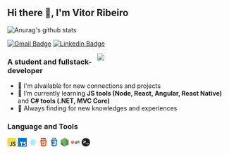 ## Hi there 👋, I'm Vitor Ribeiro
![Anurag's github stats](https://github-readme-stats.vercel.app/api?username=vitriber&show_icons=true&bg_color=FFF&text_color=000&title_color=14274e&icon_color=000000)

[![Gmail Badge](https://img.shields.io/badge/-vit.riber1@gmail.com-6633cc?style=flat-square&logo=Gmail&1&color=14274e&logoColor=FFF&link=mailto:vit.riber1@gmail.com)](mailto:vit.riber1@gmail.com)
[![Linkedin Badge](https://img.shields.io/badge/-Vitor%20Ribeiro-6633cc?style=flat-square&logo=Linkedin&color=14274e&link=https://www.linkedin.com/in/vitor-ribeiro98/)](https://www.linkedin.com/in/vitor-ribeiro98/)

<img src="http://cdn.lowgif.com/full/8ece144fb3990ade-monday-morning-by-alex-kunchevsky-dribbble.gif" width="300" align="right">

 ### A student and fullstack-developer

 - 🤝 I'm alvailable for new connections and projects
 - 🌱 I’m currently learning **JS tools (Node, React, Angular, React Native)** and **C# tools (.NET, MVC Core)**
 - 🚀 Always finding for new knowledges and experiences


### Language and Tools
<code><img height="20" src="https://raw.githubusercontent.com/github/explore/80688e429a7d4ef2fca1e82350fe8e3517d3494d/topics/javascript/javascript.png"></code>
<code><img height="20" src="https://raw.githubusercontent.com/github/explore/80688e429a7d4ef2fca1e82350fe8e3517d3494d/topics/typescript/typescript.png"></code>
<code><img height="20" src="https://raw.githubusercontent.com/github/explore/80688e429a7d4ef2fca1e82350fe8e3517d3494d/topics/react/react.png"></code>
<code><img height="20" src="https://raw.githubusercontent.com/github/explore/80688e429a7d4ef2fca1e82350fe8e3517d3494d/topics/html/html.png"></code>
<code><img height="20" src="https://raw.githubusercontent.com/github/explore/80688e429a7d4ef2fca1e82350fe8e3517d3494d/topics/css/css.png"></code>
<code><img height="20" src="https://raw.githubusercontent.com/github/explore/80688e429a7d4ef2fca1e82350fe8e3517d3494d/topics/nodejs/nodejs.png"></code>
<code><img height="20" src="https://raw.githubusercontent.com/github/explore/80688e429a7d4ef2fca1e82350fe8e3517d3494d/topics/git/git.png"></code>
<code><img height="20" src="https://raw.githubusercontent.com/github/explore/80688e429a7d4ef2fca1e82350fe8e3517d3494d/topics/terminal/terminal.png"></code>

